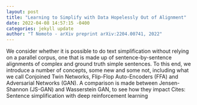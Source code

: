 ```yaml
--- 
layout: post 
title: "Learning to Simplify with Data Hopelessly Out of Alignment" 
date: 2022-04-08 14:57:15 -0400 
categories: jekyll update 
author: "T Nomoto - arXiv preprint arXiv:2204.00741, 2022" 
--- 
```

We consider whether it is possible to do text simplification without relying on a parallel corpus, one that is made up of sentence-by-sentence alignments of complex and ground truth simple sentences. To this end, we introduce a number of concepts, some new and some not, including what we call Conjoined Twin Networks, Flip-Flop Auto-Encoders (FFA) and Adversarial Networks (GAN). A comparison is made between Jensen-Shannon (JS-GAN) and Wasserstein GAN, to see how they impact Cites: Sentence simplification with deep reinforcement learning